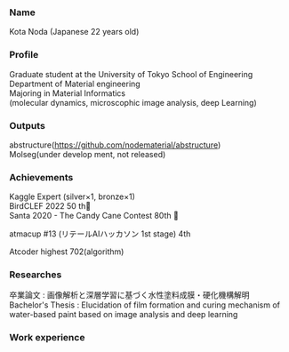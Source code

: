 ### Name 
Kota Noda (Japanese 22 years old)

### Profile
Graduate student at the University of Tokyo School of Engineering  
Department of Material engineering  
Majoring in Material Informatics  
(molecular dynamics, microscophic image analysis, deep Learning)  

### Outputs
abstructure(https://github.com/nodematerial/abstructure)  
Molseg(under develop ment, not released)

### Achievements
Kaggle Expert (silver×1, bronze×1)  
BirdCLEF 2022 50 th🥈  
Santa 2020 - The Candy Cane Contest 80th 🥉

atmacup #13 (リテールAIハッカソン 1st stage) 4th  

Atcoder highest 702(algorithm)

### Researches
卒業論文 : 画像解析と深層学習に基づく水性塗料成膜・硬化機構解明  
Bachelor's Thesis : Elucidation of film formation and curing mechanism of water-based paint based on image analysis and deep learning

### Work experience
